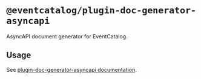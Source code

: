 # `@eventcatalog/plugin-doc-generator-asyncapi`

AsyncAPI document generator for EventCatalog.

## Usage

See [plugin-doc-generator-asyncapi documentation](https://eventcatalog.dev/docs/api/plugins/@eventcatalog/plugin-doc-generator-asyncapi).